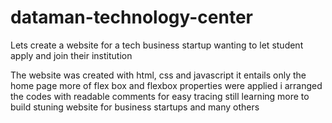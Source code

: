 # dataman-technology-center
Lets create a website for a tech business startup wanting to let student apply and join their institution

The website was created with html, css and javascript
it entails only the home page
more of flex box and flexbox properties were applied
i arranged the codes with readable comments for easy tracing 
still learning more to build stuning website for business startups and many others
